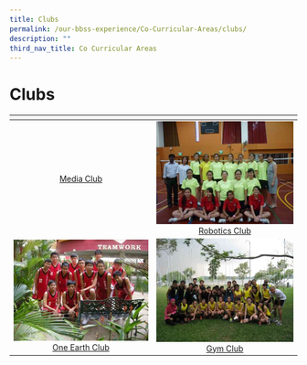 ```yaml
---
title: Clubs
permalink: /our-bbss-experience/Co-Curricular-Areas/clubs/
description: ""
third_nav_title: Co Curricular Areas
---
```

# Clubs

<table>
<thead>
  <tr>
    <th style="width: 305px"></th>
    <th style="width: 305px"></th>
  </tr>
</thead>
<tbody>
  <tr>
    <td style="text-align: center;"><a href=""> <img src=""></a><a href="">Media Club</a></td>
    <td style="text-align: center;"><a href=""> <img src="/images/Our%20BBSS%20Experience/Cca/Sports%20&%20Games/P1040202.jpg"></a><a href="">Robotics Club</a></td>
  </tr>
  <tr>
    <td style="text-align: center;"><a href=""> <img src="/images/Our%20BBSS%20Experience/Cca/Sports%20&%20Games/CTeam.jpg"></a><a href=""> One Earth Club</a></td>
    <td style="text-align: center;"><a href=""> <img src="/images/Our%20BBSS%20Experience/Cca/Sports%20&%20Games/2013crosscountryteamgroup.jpg"></a><a href="">Gym Club</a></td>
  </tr>
</tbody>
</table>